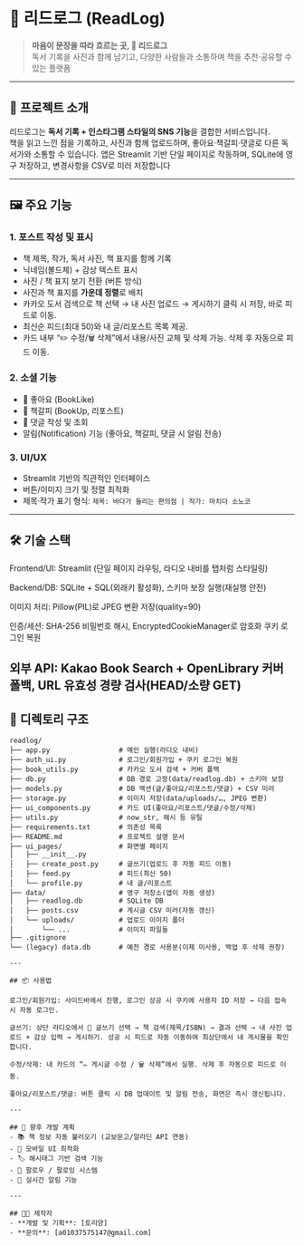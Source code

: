 # 📙 리드로그 (ReadLog)

> **마음이 문장을 따라 흐르는 곳, 📙 리드로그**  
> 독서 기록을 사진과 함께 남기고, 다양한 사람들과 소통하며 책을 추천·공유할 수 있는 플랫폼

---

## 📌 프로젝트 소개
리드로그는 **독서 기록 + 인스타그램 스타일의 SNS 기능**을 결합한 서비스입니다.  
책을 읽고 느낀 점을 기록하고, 사진과 함께 업로드하며, 좋아요·책갈피·댓글로 다른 독서가와 소통할 수 있습니다.
앱은 Streamlit 기반 단일 페이지로 작동하며, SQLite에 영구 저장하고, 변경사항을 CSV로 미러 저장합니다

---

## 🖼 주요 기능

### 1. **포스트 작성 및 표시**
- 책 제목, 작가, 독서 사진, 책 표지를 함께 기록
- 닉네임(볼드체) + 감상 텍스트 표시
- 사진 / 책 표지 보기 전환 (버튼 방식)
- 사진과 책 표지를 **가운데 정렬**로 배치
- 카카오 도서 검색으로 책 선택 → 내 사진 업로드 → 게시하기 클릭 시 저장, 바로 피드로 이동.
- 최신순 피드(최대 50)와 내 글/리포스트 목록 제공.
- 카드 내부 “✏️ 수정/🗑️ 삭제”에서 내용/사진 교체 및 삭제 가능. 삭제 후 자동으로 피드 이동.

### 2. **소셜 기능**
- 📖 좋아요 (BookLike)
- 📢 책갈피 (BookUp, 리포스트)
- 💬 댓글 작성 및 조회
- 알림(Notification) 기능 (좋아요, 책갈피, 댓글 시 알림 전송)

### 3. **UI/UX**
- Streamlit 기반의 직관적인 인터페이스
- 버튼/이미지 크기 및 정렬 최적화
- 제목·작가 표기 형식: `제목: 바다가 들리는 편의점 | 작가: 마치다 소노코`

---

## 🛠 기술 스택

Frontend/UI: Streamlit (단일 페이지 라우팅, 라디오 내비를 탭처럼 스타일링)

Backend/DB: SQLite + SQL(외래키 활성화), 스키마 보장 실행(재실행 안전)

이미지 처리: Pillow(PIL)로 JPEG 변환 저장(quality=90)

인증/세션: SHA-256 비밀번호 해시, EncryptedCookieManager로 암호화 쿠키 로그인 복원

외부 API: Kakao Book Search + OpenLibrary 커버 폴백, URL 유효성 경량 검사(HEAD/소량 GET)
---

## 📂 디렉토리 구조
```
readlog/
├── app.py                 # 메인 실행(라디오 내비)
├── auth_ui.py             # 로그인/회원가입 + 쿠키 로그인 복원
├── book_utils.py          # 카카오 도서 검색 + 커버 폴백
├── db.py                  # DB 경로 고정(data/readlog.db) + 스키마 보장
├── models.py              # DB 액션(글/좋아요/리포스트/댓글) + CSV 미러
├── storage.py             # 이미지 저장(data/uploads/…, JPEG 변환)
├── ui_components.py       # 카드 UI(좋아요/리포스트/댓글/수정/삭제)
├── utils.py               # now_str, 해시 등 유틸
├── requirements.txt       # 의존성 목록
├── README.md              # 프로젝트 설명 문서
├── ui_pages/              # 화면별 페이지
│   ├── __init__.py
│   ├── create_post.py     # 글쓰기(업로드 후 자동 피드 이동)
│   ├── feed.py            # 피드(최신 50)
│   └── profile.py         # 내 글/리포스트
├── data/                  # 영구 저장소(앱이 자동 생성)
│   ├── readlog.db         # SQLite DB
│   ├── posts.csv          # 게시글 CSV 미러(자동 갱신)
│   └── uploads/           # 업로드 이미지 폴더
│       └── ...            # 이미지 파일들
├── .gitignore
└── (legacy) data.db       # 예전 경로 사용분(이제 미사용, 백업 후 삭제 권장)

---

## 📦 사용법

로그인/회원가입: 사이드바에서 진행, 로그인 성공 시 쿠키에 사용자 ID 저장 → 다음 접속 시 자동 로그인.

글쓰기: 상단 라디오에서 📝 글쓰기 선택 → 책 검색(제목/ISBN) → 결과 선택 → 내 사진 업로드 + 감상 입력 → 게시하기. 성공 시 피드로 자동 이동하여 최상단에서 내 게시물을 확인합니다.

수정/삭제: 내 카드의 “✏️ 게시글 수정 / 🗑️ 삭제”에서 실행. 삭제 후 자동으로 피드로 이동.

좋아요/리포스트/댓글: 버튼 클릭 시 DB 업데이트 및 알림 전송, 화면은 즉시 갱신됩니다.

---

## 🚀 향후 개발 계획
- 📚 책 정보 자동 불러오기 (교보문고/알라딘 API 연동)
- 📱 모바일 UI 최적화
- 🏷 해시태그 기반 검색 기능
- 👥 팔로우 / 팔로잉 시스템
- 🔔 실시간 알림 기능

---

## 👨‍💻 제작자
- **개발 및 기획**: [토리양]
- **문의**: [a01037575147@gmail.com]
